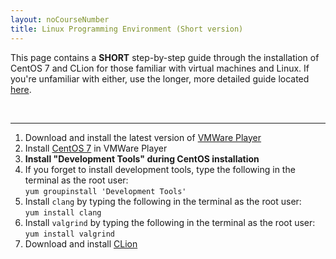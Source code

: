 ```yaml
---
layout: noCourseNumber
title: Linux Programming Environment (Short version)
---
```


This page contains a **SHORT** step-by-step guide through the installation of CentOS 7 and CLion
for those familiar with virtual machines and Linux.  If you're unfamiliar with either, 
use the longer, more detailed guide located [here](centOS7_install.html).

<br>

<hr><!-- =============================================================== -->

  1. Download and install the latest version of [VMWare Player](https://customerconnect.vmware.com/en/downloads/details?downloadGroup=PLAYER-1556&productId=800&rPId=47861)
  2. Install [CentOS 7](http://mirror.cs.pitt.edu/centos/7/isos/x86_64/CentOS-7-x86_64-DVD-2009.iso) in VMWare Player
  3. **Install "Development Tools" during CentOS installation**
  4. If you forget to install development tools, type the following in the terminal as the root user:
     <br>```yum groupinstall 'Development Tools'```
  5. Install ```clang``` by typing the following in the terminal as the root user:
     <br>```yum install clang```
  6. Install ```valgrind``` by typing the following in the terminal as the root user:
     <br>```yum install valgrind```
  7. Download and install [CLion](https://www.jetbrains.com/clion/)